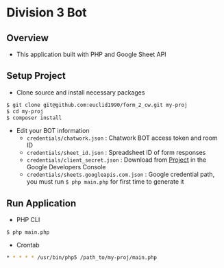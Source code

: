 # Division 3 Bot

## Overview
- This application built with PHP and Google Sheet API

## Setup Project

- Clone source and install necessary packages

```bash
$ git clone git@github.com:euclid1990/form_2_cw.git my-proj
$ cd my-proj
$ composer install
```

- Edit your BOT information
  - `credentials/chatwork.json` : Chatwork BOT access token and room ID
  - `credentials/sheet_id.json` : Spreadsheet ID of form responses
  - `credentials/client_secret.json` : Download from [Project](https://console.developers.google.com/start/api?id=sheets.googleapis.com) in the Google Developers Console
  - `credentials/sheets.googleapis.com.json` : Google credential path, you must run `$ php main.php` for first time to generate it

## Run Application

- PHP CLI

```
$ php main.php
```

- Crontab

```bash
* * * * * /usr/bin/php5 /path_to/my-proj/main.php
```